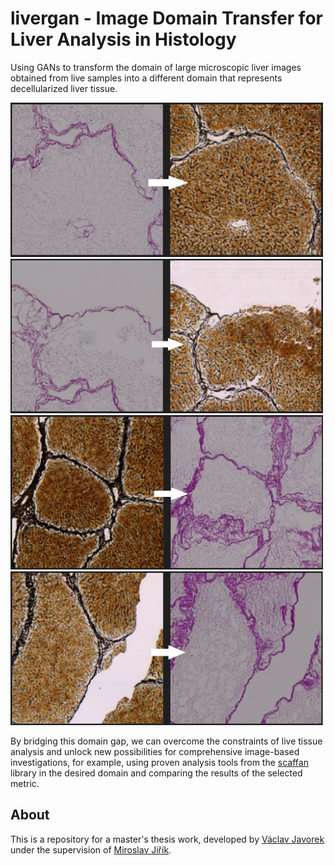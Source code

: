 # livergan - Image Domain Transfer for Liver Analysis in Histology

Using GANs to transform the domain of large microscopic liver images obtained from live samples into a different domain that represents decellularized liver tissue.

<img src="/img/examples/default_A1.png" width="500"/> <img src="/img/examples/default_A2.png" width="500"/> 
<img src="/img/examples/default_B1.png" width="500"/> <img src="/img/examples/default_B2.png" width="500"/>

By bridging this domain gap, we can overcome the constraints of live tissue analysis and unlock new possibilities for comprehensive image-based investigations, for example, using proven analysis tools from the [scaffan](https://github.com/mjirik/scaffan) library in the desired domain and comparing the results of the selected metric.

## About

This is a repository for a master's thesis work, developed by [Václav Javorek](https://github.com/vjavorek) under the supervision of [Miroslav Jiřík](https://github.com/mjirik).
